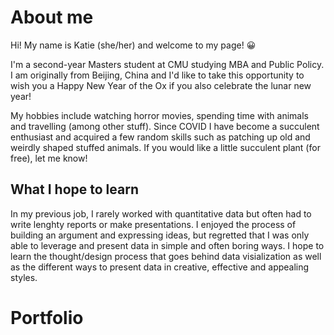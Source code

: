 # About me
Hi! My name is Katie (she/her) and welcome to my page! :grinning:

I'm a second-year Masters student at CMU studying MBA and Public Policy. I am originally from Beijing, China and I'd like to take this opportunity to wish you a Happy New Year of the Ox if you also celebrate the lunar new year! 

My hobbies include watching horror movies, spending time with animals and travelling (among other stuff). Since COVID I have become a succulent enthusiast and acquired a few random skills such as patching up old and weirdly shaped stuffed animals. If you would like a little succulent plant (for free), let me know!   

## What I hope to learn

In my previous job, I rarely worked with quantitative data but often had to write lenghty reports or make presentations. I enjoyed the process of building an argument and expressing ideas, but regretted that I was only able to leverage and present data in simple and often boring ways. I hope to learn the thought/design process that goes behind data visialization as well as the different ways to present data in creative, effective and appealing styles. 

# Portfolio

